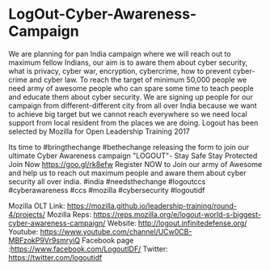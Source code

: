 # LogOut-Cyber-Awareness-Campaign
We are planning for pan India campaign where we will reach out to maximum fellow Indians, our aim is to aware them about cyber security, what is privacy, cyber war, encryption, cybercrime, how to prevent cyber-crime and cyber law. To reach the target of minimum 50,000 people we need army of awesome people who can spare some time to teach people and educate them about cyber security. We are signing up people for our campaign from different-different city from all over India because we want to achieve big target but we cannot reach everywhere so we need local support from local resident from the places we are doing. Logout has been selected by Mozilla for Open Leadership Training 2017 

Its time to #bringthechange #bethechange releasing the form to join our ultimate Cyber Awareness campaign 
"LOGOUT"- Stay Safe Stay Protected Join Now https://goo.gl/rk8efw Register NOW to Join our army of Awesome and 
help us to reach out maximum people and aware them about cyber security all over india. #india #needsthechange #logoutccs #cyberawareness #ccs #mozilla #cybersecurity #logoutidf

Mozilla OLT Link: https://mozilla.github.io/leadership-training/round-4/projects/
Mozilla Reps: https://reps.mozilla.org/e/logout-world-s-biggest-cyber-awareness-campaign/
Website: http://logout.infinitedefense.org/
Youtube: https://www.youtube.com/channel/UCw0CB-MBFzokP9Vr9smryiQ
Facebook page :https://www.facebook.com/LogoutIDF/
Twitter: https://twitter.com/logoutidf
